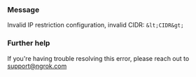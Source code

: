 
### Message
Invalid IP restriction configuration, invalid CIDR: `&lt;CIDR&gt;`

### Further help
If you're having trouble resolving this error, please reach out to [support@ngrok.com](mailto:support@ngrok.com?subject=Help%20with%20ERR_NGROK_362)

